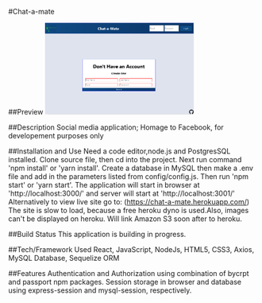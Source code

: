 #Chat-a-mate

##Preview
<img src='client/public/pictures/registerform.PNG' width='300px'>

##Description
Social media application; Homage to Facebook, for developement purposes only

##Installation and Use
Need a code editor,node.js and PostgresSQL installed. Clone source file, then cd into the project. Next run command 'npm install' or 'yarn install'. Create a database in MySQL then make a .env file and add in the parameters listed from config/config.js. Then run 'npm start' or 'yarn start'. The application will start in browser at 'http://localhost:3000/' and server will start at 'http://localhost:3001/' Alternatively to view live site go to: (https://chat-a-mate.herokuapp.com/) The site is slow to load, because a free heroku dyno is used.Also, images can't be displayed on heroku. Will link Amazon S3 soon after to heroku.

##Build Status
This application is building in progress.

##Tech/Framework Used
React, JavaScript, NodeJs, HTML5, CSS3, Axios, MySQL Database, Sequelize ORM

##Features
Authentication and Authorization using combination of bycrpt and passport npm packages. Session storage in browser and database using express-session and mysql-session, respectively.
